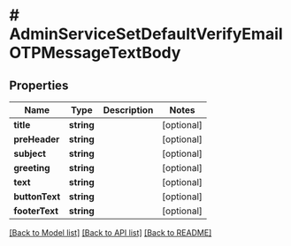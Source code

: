 # # AdminServiceSetDefaultVerifyEmailOTPMessageTextBody

## Properties

Name | Type | Description | Notes
------------ | ------------- | ------------- | -------------
**title** | **string** |  | [optional]
**preHeader** | **string** |  | [optional]
**subject** | **string** |  | [optional]
**greeting** | **string** |  | [optional]
**text** | **string** |  | [optional]
**buttonText** | **string** |  | [optional]
**footerText** | **string** |  | [optional]

[[Back to Model list]](../../README.md#models) [[Back to API list]](../../README.md#endpoints) [[Back to README]](../../README.md)
